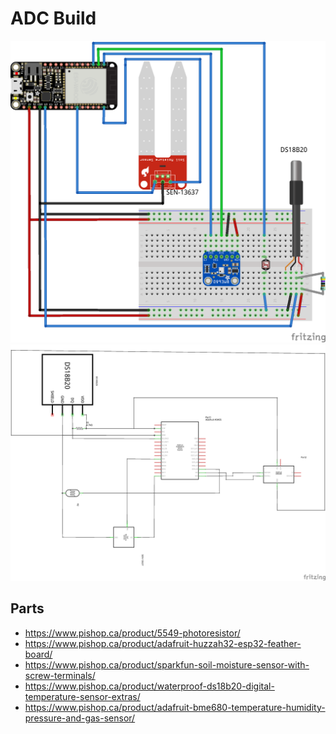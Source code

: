 ADC Build
=========

![Breadboard](./adc-bb.png)
![Schematic](./adc-schem.png)

## Parts

 - https://www.pishop.ca/product/5549-photoresistor/
 - https://www.pishop.ca/product/adafruit-huzzah32-esp32-feather-board/
 - https://www.pishop.ca/product/sparkfun-soil-moisture-sensor-with-screw-terminals/
 - https://www.pishop.ca/product/waterproof-ds18b20-digital-temperature-sensor-extras/
 - https://www.pishop.ca/product/adafruit-bme680-temperature-humidity-pressure-and-gas-sensor/
